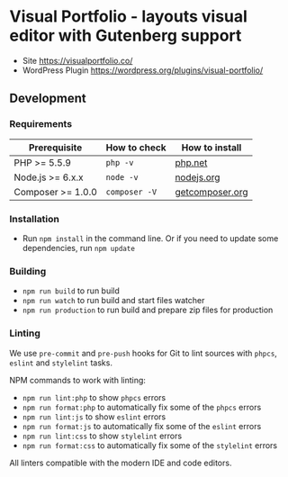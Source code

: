 # Visual Portfolio - layouts visual editor with Gutenberg support

- Site <https://visualportfolio.co/>
- WordPress Plugin <https://wordpress.org/plugins/visual-portfolio/>

## Development

### Requirements

| Prerequisite              | How to check  | How to install                                  |
| ------------------------- | ------------- | ----------------------------------------------- |
| PHP >= 5.5.9              | `php -v`      | [php.net](https://php.net/manual/en/install.php) |
| Node.js >= 6.x.x          | `node -v`     | [nodejs.org](https://nodejs.org/)                |
| Composer >= 1.0.0         | `composer -V` | [getcomposer.org](https://getcomposer.org)       |

### Installation

- Run `npm install` in the command line. Or if you need to update some dependencies, run `npm update`

### Building

- `npm run build` to run build
- `npm run watch` to run build and start files watcher
- `npm run production` to run build and prepare zip files for production

### Linting

We use `pre-commit` and `pre-push` hooks for Git to lint sources with `phpcs`, `eslint` and `stylelint` tasks.

NPM commands to work with linting:

- `npm run lint:php` to show `phpcs` errors
- `npm run format:php` to automatically fix some of the `phpcs` errors
- `npm run lint:js` to show `eslint` errors
- `npm run format:js` to automatically fix some of the `eslint` errors
- `npm run lint:css` to show `stylelint` errors
- `npm run format:css` to automatically fix some of the `stylelint` errors

All linters compatible with the modern IDE and code editors.
